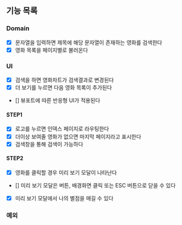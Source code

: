 ## 기능 목록

### Domain

- [x] 문자열을 입력하면 제목에 해당 문자열이 존재하는 영화를 검색한다
- [x] 영화 목록을 페이지별로 불러온다

### UI

- [x] 검색을 하면 영화차트가 검색결과로 변경된다
- [x] 더 보기를 누르면 다음 영화 목록이 추가된다
- [] 뷰포트에 따른 반응형 UI가 적용된다

#### STEP1

- [x] 로고를 누르면 인덱스 페이지로 라우팅한다
- [x] 더이상 보여줄 영화가 없으면 마지막 페이지라고 표시한다
- [x] 검색창을 통해 검색이 가능하다

#### STEP2

- [x] 영화를 클릭할 경우 미리 보기 모달이 나타난다
- [] 미리 보기 모달은 버튼, 배경화면 클릭 또는 ESC 버튼으로 닫을 수 있다
- [x] 미리 보기 모달에서 나의 별점을 매길 수 있다

### 예외
